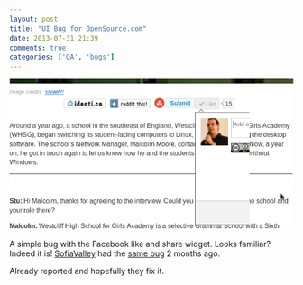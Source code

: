 ```yaml
---
layout: post
title: "UI Bug for OpenSource.com"
date: 2013-07-31 21:39
comments: true
categories: ['QA', 'bugs']
---
```


!["UI bug"](/images/opensource.com_ui_bug.png "UI bug")

A simple bug with the Facebook like and share widget. Looks familiar? 
Indeed it is! [SofiaValley](http://sofiavalley.com) had the
[same bug](/blog/2013/06/02/sofiavalley-ui-bug/) 2 months ago.

Already reported and hopefully they fix it.
